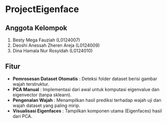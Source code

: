 # ProjectEigenface

## Anggota Kelompok 
1. Besty Mega Fauziah (L0124007)
2. Deoshi Anessah Zheren Areja (L0124009)
3. Dina Hamala Nur Rosyidah (L0124010)

## Fitur

- **Pemrosesan Dataset Otomatis** : Deteksi folder dataset berisi gambar wajah terstruktur.
- **PCA Manual** : Implementasi dari awal untuk komputasi eigenvalue dan eigenvector (tanpa sklearn).
- **Pengenalan Wajah** : Menampilkan hasil prediksi terhadap wajah uji dan wajah dataset yang paling mirip.
- **Visualisasi Eigenfaces** : Tampilkan komponen utama (Eigenfaces) hasil dari PCA.
